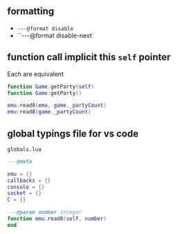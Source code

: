 
## formatting

- `---@format disable`
- ``---@format disable-next`

## function call implicit this `self` pointer

Each are equivalent

```lua
function Game.getParty(self)
function Game:getParty()
```

```lua
emu.read8(emu, game._partyCount)
emu:read8(game._partyCount)
```

## global typings file for vs code

`globals.lua`

```lua
---@meta

emu = {}
callbacks = {}
console = {}
socket = {}
C = {}

---@param number integer
function emu.read8(self, number)
end

```
